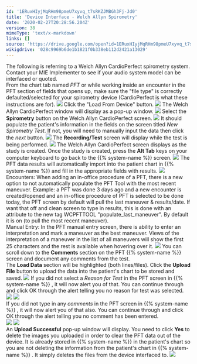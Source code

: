 ```yaml
---
id: '1ERuxHIyjMqRHm98pmeU7xyvq_t7sRKZJMBGh3Fj-Jd0'
title: 'Device Interface - Welch Allyn Spirometry'
date: '2020-02-27T20:28:56.204Z'
version: 38
mimeType: 'text/x-markdown'
links: []
source: 'https://drive.google.com/open?id=1ERuxHIyjMqRHm98pmeU7xyvq_t7sRKZJMBGh3Fj-Jd0'
wikigdrive: '028c9969b6de1b1821f0b338eb112d2421a13029'
---
```

The following is referring to a Welch Allyn CardioPerfect spirometry system. Contact your MIE Implementer to see if your audio system model can be interfaced or quoted.  
From the chart tab named *PFT* or while working inside an encounter in the PFT section of fields that opens up, make sure the "file type" is correctly defaulted/selected for your spirometry device (CardioPerfect is what these instructions are for).
![](../device-interface-welch-allyn-spirometry.assets/278bd91e8673a0fddf083772fb20031f.png)
Click the "Load From Device" button.
![](../device-interface-welch-allyn-spirometry.assets/9b8e81b29a3dc0c3d8551774ae1e1339.png)
The Welch Allyn CardioPerfect window will display as a pop-up window.
![](../device-interface-welch-allyn-spirometry.assets/dacb0656ea6c39c025d252d5e5932087.png)
Select the **Spirometry** button on the Welch Allyn CardioPerfect screen.
![](../device-interface-welch-allyn-spirometry.assets/e38d11d4eaa80d608699a5663a92d0ca.png)
It should populate the patient's information in the fields on the screen titled *New Spirometry Test*. If not, you will need to manually input the data then click the *next* button.
![](../device-interface-welch-allyn-spirometry.assets/b7f3686854718c2676bc3f0979bfe638.png)
The **Recording/Test** screen will display while the test is being performed.
![](../device-interface-welch-allyn-spirometry.assets/940589d91db1e3104f4860b23fbfecf2.png)
The Welch Allyn CardioPerfect screen displays as the study is created. Once the study is created, press the **Alt Tab** keys on your computer keyboard to go back to the {{% system-name %}} screen.
![](../device-interface-welch-allyn-spirometry.assets/e25b0703a8c73ed82ff966f26f895279.png)
The PFT data results will automatically import into the patient chart in {{% system-name %}} and fill in the appropriate fields with results.
![](../device-interface-welch-allyn-spirometry.assets/3f27cba5b17803920610374922cfcb87.png)
Encounters: When adding an in-office procedure of a PFT, there is a new option to not automatically populate the PFT Tool with the most recent maneuver. Example: a PFT was done 3 days ago and a new encounter is created/opened and an in-office procedure of PFT is selected to be done today, the PFT screen by default will pull the last maneuver & results/date. If want that off and clean screen to type in results, this is done with an attribute to the new tag WCPFTTOOL "populate_last_maneuver". By default it is on (to pull the most recent maneuver).  
Manual Entry: In the PFT manual entry screen, there is ability to enter an interpretation and mark a maneuver as the best maneuver. Views of the interpretation of a maneuver in the list of all maneuvers will show the first 25 characters and the rest is available when hovering over it.
![](../device-interface-welch-allyn-spirometry.assets/24613d4e362c92556f3cf852287d69d0.png)
You can scroll down to the **Comments** section on the PFT {{% system-name %}} screen and document any comments from the test.  
The **Load Data** section will be highlighted (both lines/files). Click the **Upload File** button to upload the data into the patient's chart to be stored and saved.
![](../device-interface-welch-allyn-spirometry.assets/22f0bf3007795c34afa926cd24d07ff6.png)
If you did not select a *Reason for Test* in the PFT screen in {{% system-name %}} , it will now alert you of that. You can continue through and click OK through the alert telling you no reason for test was selected.  
![](../device-interface-welch-allyn-spirometry.assets/c3bf54cde122755049dfe873ed8d355e.png) ![](../device-interface-welch-allyn-spirometry.assets/c3d77a1521043e4c5520e2a25796cb49.png)  
If you did not type in any *comments* in the PFT screen in {{% system-name %}} , it will now alert you of that also. You can continue through and click OK through the alert telling you no comment has been entered.  
![](../device-interface-welch-allyn-spirometry.assets/acbb3262c14eb8807b1226c72a817524.png) ![](../device-interface-welch-allyn-spirometry.assets/e4ea6dbe0b0dedc64fb6754bad005309.png)  
An **Upload Successful** pop-up window will display. You need to click **Yes** to delete the images you uploaded in order to clear the PFT data out of the device. It is already stored in {{% system-name %}} in the patient's chart so you are not deleting the information from the patient's chart in {{% system-name %}} . It simply deletes the files from the device interfaced to.
![](../device-interface-welch-allyn-spirometry.assets/5897e6ffdf4aabd9f276f3b2682dbf3b.png)
